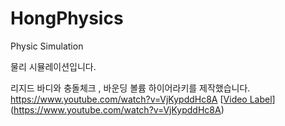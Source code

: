 # HongPhysics
Physic Simulation


물리 시뮬레이션입니다.

리지드 바디와 충돌체크 , 바운딩 볼륨 하이어라키를 제작했습니다.
https://www.youtube.com/watch?v=VjKypddHc8A
[[Video Label](http://img.youtube.com/vi/uLR1RNqJ1Mw/0.jpg)](https://www.youtube.com/watch?v=VjKypddHc8A)
